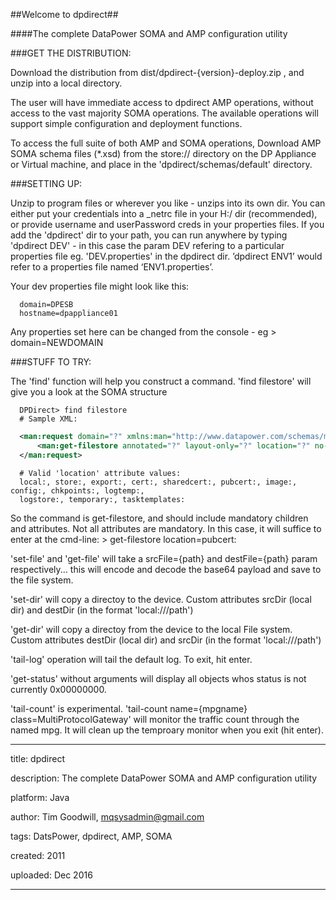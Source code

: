 
##Welcome to dpdirect##

####The complete DataPower SOMA and AMP configuration utility



###GET THE DISTRIBUTION:

Download the distribution from dist/dpdirect-{version}-deploy.zip , and unzip into a local directory.

The user will have immediate access to dpdirect AMP operations, without access to the vast majority SOMA operations. The available operations will support simple configuration and deployment functions.

To access the full suite of both AMP and SOMA operations, Download AMP SOMA schema files (*.xsd) from the store:// directory on the DP Appliance or Virtual machine, and place in the 'dpdirect/schemas/default' directory.


###SETTING UP:

Unzip to program files or wherever you like - unzips into its own dir.
You can either put your credentials into a _netrc file in your H:/ dir (recommended), or provide username and userPassword creds in your properties files.
If you add the 'dpdirect' dir to your path, you can run anywhere by typing 'dpdirect DEV' - in this case the param DEV refering to a particular properties file eg. 'DEV.properties' in the dpdirect dir. ’dpdirect ENV1’ would refer to a properties file named ‘ENV1.properties’.

Your dev properties file might look like this:
```
  domain=DPESB
  hostname=dpappliance01
```
Any properties set here can be changed from the console - eg  > domain=NEWDOMAIN


###STUFF TO TRY:

The 'find' function will help you construct a command.
'find filestore' will give you a look at the SOMA structure
```
  DPDirect> find filestore
  # Sample XML:
```
```XML
  <man:request domain="?" xmlns:man="http://www.datapower.com/schemas/management">
      <man:get-filestore annotated="?" layout-only="?" location="?" no-subdirectories="?"/>
  </man:request>
```
```
  # Valid 'location' attribute values:
  local:, store:, export:, cert:, sharedcert:, pubcert:, image:, config:, chkpoints:, logtemp:,
  logstore:, temporary:, tasktemplates:
```
So the command is get-filestore, and should include mandatory children and attributes. Not all attributes are mandatory.
In this case, it will suffice to enter at the cmd-line: > get-filestore location=pubcert:

'set-file' and 'get-file' will take a srcFile={path} and destFile={path} param respectively... this will encode and decode the base64 payload and save to the file system.

'set-dir' will copy a directoy to the device. Custom attributes srcDir (local dir) and destDir (in the format 'local:///path')

'get-dir' will copy a directoy from the device to the local File system. Custom attributes destDir (local dir) and srcDir (in the format 'local:///path')

'tail-log' operation will tail the default log. To exit, hit enter.

'get-status' without arguments will display all objects whos status is not currently 0x00000000.

'tail-count' is experimental. 'tail-count name={mpgname} class=MultiProtocolGateway' will monitor the traffic count through the named mpg. It will clean up the temproary monitor when you exit (hit enter).



---
title: dpdirect

description: The complete DataPower SOMA and AMP configuration utility

platform: Java

author: Tim Goodwill, mqsysadmin@gmail.com

tags: DatsPower, dpdirect, AMP, SOMA

created:  2011

uploaded: Dec 2016

---